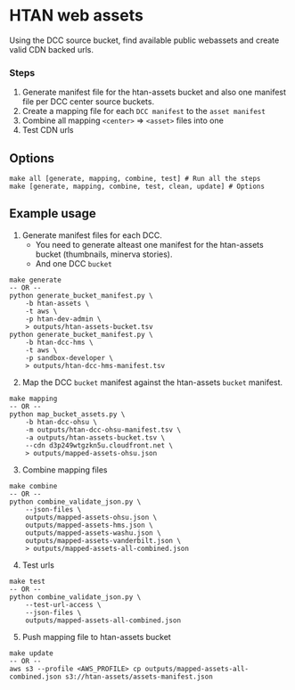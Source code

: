 # HTAN web assets
Using the DCC source bucket, find available public webassets and create valid CDN backed urls.

### Steps
1. Generate manifest file for the htan-assets bucket and also one manifest file per DCC center source buckets.
2. Create a mapping file for each `DCC manifest` to the `asset manifest`
3. Combine all mapping `<center>` => `<asset>` files into one
4. Test CDN urls

## Options
```
make all [generate, mapping, combine, test] # Run all the steps
make [generate, mapping, combine, test, clean, update] # Options
```

## Example usage
1. Generate manifest files for each DCC. 
    - You need to generate alteast one manifest for the htan-assets bucket (thumbnails, minerva stories). 
    - And one DCC `bucket`
```
make generate
-- OR --
python generate_bucket_manifest.py \
    -b htan-assets \
    -t aws \
    -p htan-dev-admin \
    > outputs/htan-assets-bucket.tsv
python generate_bucket_manifest.py \
    -b htan-dcc-hms \
    -t aws \
    -p sandbox-developer \
    > outputs/htan-dcc-hms-manifest.tsv
```
2. Map the DCC `bucket` manifest against the htan-assets `bucket` manifest.
```
make mapping
-- OR --
python map_bucket_assets.py \
    -b htan-dcc-ohsu \
    -m outputs/htan-dcc-ohsu-manifest.tsv \
    -a outputs/htan-assets-bucket.tsv \
    --cdn d3p249wtgzkn5u.cloudfront.net \
    > outputs/mapped-assets-ohsu.json
```
3. Combine mapping files
```
make combine
-- OR --
python combine_validate_json.py \
    --json-files \
    outputs/mapped-assets-ohsu.json \
    outputs/mapped-assets-hms.json \
    outputs/mapped-assets-washu.json \
    outputs/mapped-assets-vanderbilt.json \
    > outputs/mapped-assets-all-combined.json
```
4. Test urls
```
make test
-- OR --
python combine_validate_json.py \
    --test-url-access \
    --json-files \
    outputs/mapped-assets-all-combined.json
```

5. Push mapping file to htan-assets bucket
```
make update
-- OR --
aws s3 --profile <AWS_PROFILE> cp outputs/mapped-assets-all-combined.json s3://htan-assets/assets-manifest.json
```

